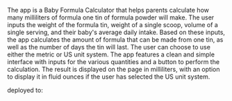 The app is a Baby Formula Calculator that helps parents calculate how many milliliters of formula one tin of formula powder will make. The user inputs the weight of the formula tin, weight of a single scoop, volume of a single serving, and their baby's average daily intake. Based on these inputs, the app calculates the amount of formula that can be made from one tin, as well as the number of days the tin will last. The user can choose to use either the metric or US unit system. The app features a clean and simple interface with inputs for the various quantities and a button to perform the calculation. The result is displayed on the page in milliliters, with an option to display it in fluid ounces if the user has selected the US unit system.

deployed to:
